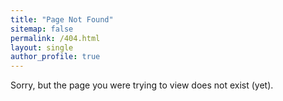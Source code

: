 ```yaml
---
title: "Page Not Found"
sitemap: false
permalink: /404.html
layout: single
author_profile: true
---
```


Sorry, but the page you were trying to view does not exist (yet).
